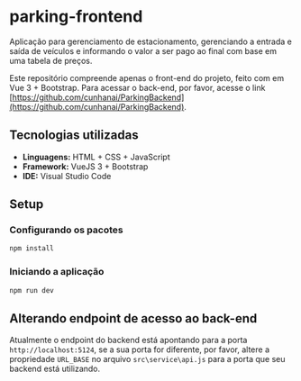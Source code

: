 # parking-frontend

Aplicação para gerenciamento de estacionamento, gerenciando a entrada e saída de veículos e informando o valor a ser pago ao final com base em uma tabela de preços.

Este repositório compreende apenas o front-end do projeto, feito com em Vue 3 + Bootstrap. Para acessar o back-end, por favor, acesse o link [https://github.com/cunhanai/ParkingBackend](https://github.com/cunhanai/ParkingBackend).

## Tecnologias utilizadas

- **Linguagens:** HTML + CSS + JavaScript
- **Framework:** VueJS 3 + Bootstrap
- **IDE:** Visual Studio Code

## Setup

### Configurando os pacotes

```sh
npm install
```

### Iniciando a aplicação

```sh
npm run dev
```

## Alterando endpoint de acesso ao back-end

Atualmente o endpoint do backend está apontando para a porta <code>http://localhost:5124</code>, se a sua porta for diferente, por favor, altere a propriedade <code>URL_BASE</code> no arquivo <code>src\service\api.js</code> para a porta que seu backend está utilizando.


